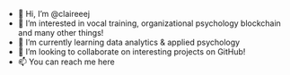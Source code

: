 - 👋 Hi, I’m @claireeej
- 👀 I’m interested in vocal training, organizational psychology blockchain and many other things!
- 🌱 I’m currently learning data analytics & applied psychology
- 💞️ I’m looking to collaborate on interesting projects on GitHub!
- 📫 You can reach me here 

<!---
claireeej/claireeej is a ✨ special ✨ repository because its `README.md` (this file) appears on your GitHub profile.
You can click the Preview link to take a look at your changes.
--->
